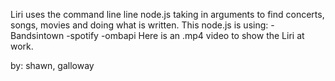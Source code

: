 Liri uses the command line line node.js taking in arguments to find concerts, songs, movies and doing what is written. 
This node.js is using:
-Bandsintown
-spotify
-ombapi
Here is an .mp4 video to show the Liri at work.



by: shawn, galloway